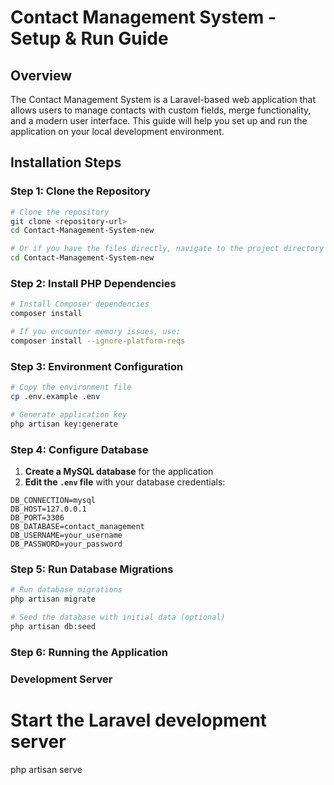 # Contact Management System - Setup & Run Guide

## Overview

The Contact Management System is a Laravel-based web application that allows users to manage contacts with custom fields, merge functionality, and a modern user interface. This guide will help you set up and run the application on your local development environment.

## Installation Steps

### Step 1: Clone the Repository

```bash
# Clone the repository
git clone <repository-url>
cd Contact-Management-System-new

# Or if you have the files directly, navigate to the project directory
cd Contact-Management-System-new
```

### Step 2: Install PHP Dependencies

```bash
# Install Composer dependencies
composer install

# If you encounter memory issues, use:
composer install --ignore-platform-reqs
```

### Step 3: Environment Configuration

```bash
# Copy the environment file
cp .env.example .env

# Generate application key
php artisan key:generate
```

### Step 4: Configure Database

1. **Create a MySQL database** for the application
2. **Edit the `.env` file** with your database credentials:

```env
DB_CONNECTION=mysql
DB_HOST=127.0.0.1
DB_PORT=3306
DB_DATABASE=contact_management
DB_USERNAME=your_username
DB_PASSWORD=your_password
```

### Step 5: Run Database Migrations

```bash
# Run database migrations
php artisan migrate

# Seed the database with initial data (optional)
php artisan db:seed
```

### Step 6: Running the Application

### Development Server

# Start the Laravel development server
php artisan serve
